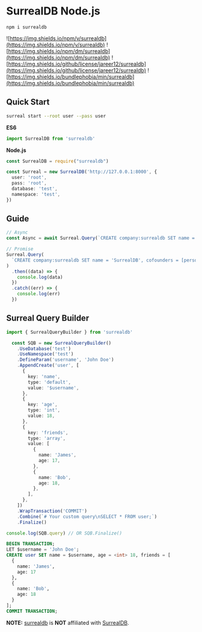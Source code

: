 # SurrealDB Node.js

```shell
npm i surrealdb
```
![https://img.shields.io/npm/v/surrealdb](https://img.shields.io/npm/v/surrealdb)
![https://img.shields.io/npm/dm/surrealdb](https://img.shields.io/npm/dm/surrealdb)
![https://img.shields.io/github/license/jareer12/surrealdb](https://img.shields.io/github/license/jareer12/surrealdb)
![https://img.shields.io/bundlephobia/min/surrealdb](https://img.shields.io/bundlephobia/min/surrealdb)

## Quick Start

```sh
surreal start --root user --pass user
```

**ES6**
```ts
import SurrealDB from 'surrealdb'
```

**Node.js**
```js
const SurrealDB = require("surrealdb")
```

```ts
const Surreal = new SurrealDB('http://127.0.0.1:8000', {
  user: 'root',
  pass: 'root',
  database: 'test',
  namespace: 'test',
})
```

## Guide


```ts
// Async
const Async = await Surreal.Query(`CREATE company:surrealdb SET name = 'SurrealDB', cofounders = [person:tobie, person:jaime];`)

// Promise
Surreal.Query(
  `CREATE company:surrealdb SET name = 'SurrealDB', cofounders = [person:tobie, person:jaime];`,
)
  .then((data) => {
    console.log(data)
  })
  .catch((err) => {
    console.log(err)
  })
```

## Surreal Query Builder

```ts
import { SurrealQueryBuilder } from 'surrealdb'

  const SQB = new SurrealQueryBuilder()
    .UseDatabase('test')
    .UseNamespace('test')
    .DefineParam('username', 'John Doe')
    .AppendCreate('user', [
      {
        key: 'name',
        type: 'default',
        value: '$username',
      },
      {
        key: 'age',
        type: 'int',
        value: 18,
      },
      {
        key: 'friends',
        type: 'array',
        value: [
          {
            name: 'James',
            age: 17,
          },
          {
            name: 'Bob',
            age: 18,
          },
        ],
      },
    ])
    .WrapTransaction('COMMIT')
    .Combine(`# Your custom query\nSELECT * FROM user;`)
    .Finalize()

console.log(SQB.query) // OR SQB.Finalize()
```

```sql
BEGIN TRANSACTION;
LET $username = 'John Doe';
CREATE user SET name = $username, age = <int> 18, friends = [
  {
    name: 'James',
    age: 17
  },
  {
    name: 'Bob',
    age: 18
  }
];
COMMIT TRANSACTION;
```

**NOTE:** [surrealdb](https://github.com/jareer12/surrealdb) is **NOT** affiliated with [SurrealDB](https://surrealdb.com).